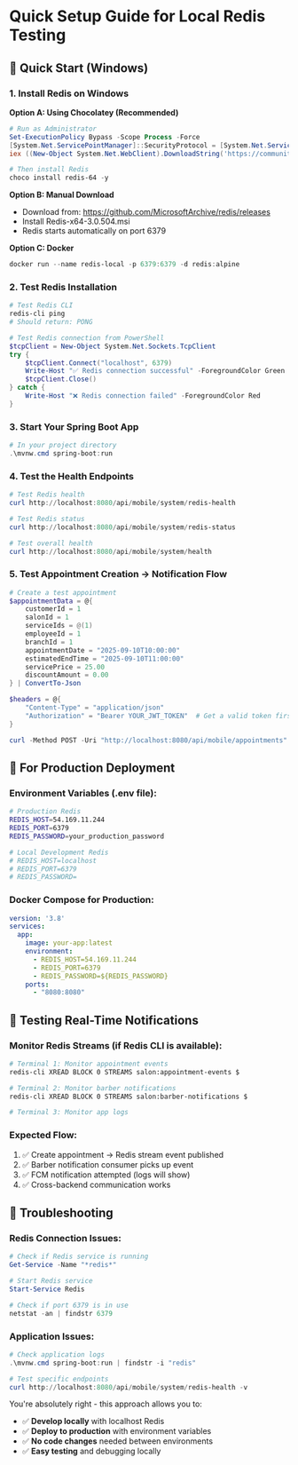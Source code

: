 # Quick Setup Guide for Local Redis Testing

## 🚀 Quick Start (Windows)

### 1. Install Redis on Windows

**Option A: Using Chocolatey (Recommended)**
```powershell
# Run as Administrator
Set-ExecutionPolicy Bypass -Scope Process -Force
[System.Net.ServicePointManager]::SecurityProtocol = [System.Net.ServicePointManager]::SecurityProtocol -bor 3072
iex ((New-Object System.Net.WebClient).DownloadString('https://community.chocolatey.org/install.ps1'))

# Then install Redis
choco install redis-64 -y
```

**Option B: Manual Download**
- Download from: https://github.com/MicrosoftArchive/redis/releases
- Install Redis-x64-3.0.504.msi
- Redis starts automatically on port 6379

**Option C: Docker**
```powershell
docker run --name redis-local -p 6379:6379 -d redis:alpine
```

### 2. Test Redis Installation

```powershell
# Test Redis CLI
redis-cli ping
# Should return: PONG

# Test Redis connection from PowerShell
$tcpClient = New-Object System.Net.Sockets.TcpClient
try {
    $tcpClient.Connect("localhost", 6379)
    Write-Host "✅ Redis connection successful" -ForegroundColor Green
    $tcpClient.Close()
} catch {
    Write-Host "❌ Redis connection failed" -ForegroundColor Red
}
```

### 3. Start Your Spring Boot App

```powershell
# In your project directory
.\mvnw.cmd spring-boot:run
```

### 4. Test the Health Endpoints

```powershell
# Test Redis health
curl http://localhost:8080/api/mobile/system/redis-health

# Test Redis status
curl http://localhost:8080/api/mobile/system/redis-status

# Test overall health
curl http://localhost:8080/api/mobile/system/health
```

### 5. Test Appointment Creation → Notification Flow

```powershell
# Create a test appointment
$appointmentData = @{
    customerId = 1
    salonId = 1
    serviceIds = @(1)
    employeeId = 1
    branchId = 1
    appointmentDate = "2025-09-10T10:00:00"
    estimatedEndTime = "2025-09-10T11:00:00"
    servicePrice = 25.00
    discountAmount = 0.00
} | ConvertTo-Json

$headers = @{
    "Content-Type" = "application/json"
    "Authorization" = "Bearer YOUR_JWT_TOKEN"  # Get a valid token first
}

curl -Method POST -Uri "http://localhost:8080/api/mobile/appointments" -Body $appointmentData -Headers $headers
```

## 🔄 For Production Deployment

### Environment Variables (.env file):
```bash
# Production Redis
REDIS_HOST=54.169.11.244
REDIS_PORT=6379
REDIS_PASSWORD=your_production_password

# Local Development Redis
# REDIS_HOST=localhost
# REDIS_PORT=6379
# REDIS_PASSWORD=
```

### Docker Compose for Production:
```yaml
version: '3.8'
services:
  app:
    image: your-app:latest
    environment:
      - REDIS_HOST=54.169.11.244
      - REDIS_PORT=6379
      - REDIS_PASSWORD=${REDIS_PASSWORD}
    ports:
      - "8080:8080"
```

## 🧪 Testing Real-Time Notifications

### Monitor Redis Streams (if Redis CLI is available):
```bash
# Terminal 1: Monitor appointment events
redis-cli XREAD BLOCK 0 STREAMS salon:appointment-events $

# Terminal 2: Monitor barber notifications  
redis-cli XREAD BLOCK 0 STREAMS salon:barber-notifications $

# Terminal 3: Monitor app logs
```

### Expected Flow:
1. ✅ Create appointment → Redis stream event published
2. ✅ Barber notification consumer picks up event
3. ✅ FCM notification attempted (logs will show)
4. ✅ Cross-backend communication works

## 🐛 Troubleshooting

### Redis Connection Issues:
```powershell
# Check if Redis service is running
Get-Service -Name "*redis*"

# Start Redis service
Start-Service Redis

# Check if port 6379 is in use
netstat -an | findstr 6379
```

### Application Issues:
```powershell
# Check application logs
.\mvnw.cmd spring-boot:run | findstr -i "redis"

# Test specific endpoints
curl http://localhost:8080/api/mobile/system/redis-health -v
```

You're absolutely right - this approach allows you to:
- ✅ **Develop locally** with localhost Redis
- ✅ **Deploy to production** with environment variables
- ✅ **No code changes** needed between environments
- ✅ **Easy testing** and debugging locally
